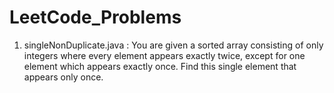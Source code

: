 # LeetCode_Problems

1. singleNonDuplicate.java : 
You are given a sorted array consisting of only integers where every element appears exactly twice, except for one element which appears exactly once. Find this single element that appears only once.
